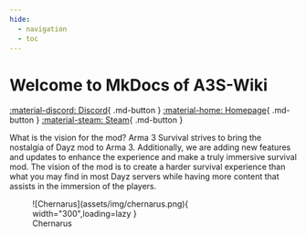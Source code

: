 ```yaml
---
hide:
  - navigation
  - toc
---
```


# Welcome to MkDocs of A3S-Wiki

[:material-discord: Discord](https://discord.gg/hvk9D6xyBJ){ .md-button }
[:material-home: Homepage](https://arma3survival.com/){ .md-button }
[:material-steam: Steam](https://steamcommunity.com/sharedfiles/filedetails/?id=1278609853){ .md-button }

What is the vision for the mod?
Arma 3 Survival strives to bring the nostalgia of Dayz mod to Arma 3. Additionally, we are adding new features and updates to enhance the experience and make a truly immersive survival mod. The vision of the mod is to create a harder survival experience than what you may find in most Dayz servers while having more content that assists in the immersion of the players.

<figure markdown>
  ![Chernarus](assets/img/chernarus.png){ width="300",loading=lazy }
  <figcaption>Chernarus</figcaption>
</figure>
